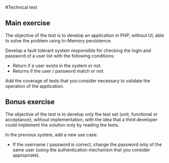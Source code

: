 #Technical test

## Main exercise
The objective of the test is to develop an application in PHP, without UI, able to solve the problem using In-Memory 
persistence.

Develop a fault tolerant system responsible for checking the login and password of a user list with the following conditions:

- Return if a user exists in the system or not.
- Returns if the user / password match or not.

Add the coverage of tests that you consider necessary to validate the operation of the application.

## Bonus exercise
The objective of the test is to develop only the test set (unit, functional or acceptance), without implementation, with the idea that a third developer could implement the solution only by reading the tests.

In the previous system, add a new use case: 
   - If the username / password is correct, change the password only of the same user (using the authentication mechanism that you consider appropriate).